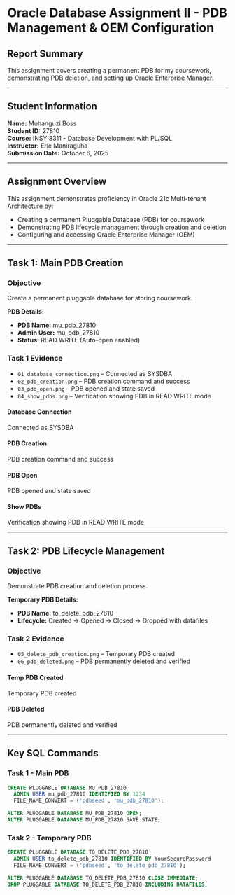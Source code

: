 # Oracle Database Assignment II - PDB Management & OEM Configuration

## Report Summary
This assignment covers creating a permanent PDB for my coursework, demonstrating PDB deletion, and setting up Oracle Enterprise Manager.

---

## Student Information
**Name:** Muhanguzi Boss  
**Student ID:** 27810  
**Course:** INSY 8311 - Database Development with PL/SQL  
**Instructor:** Eric Maniraguha  
**Submission Date:** October 6, 2025  

---

## Assignment Overview
This assignment demonstrates proficiency in Oracle 21c Multi-tenant Architecture by:

- Creating a permanent Pluggable Database (PDB) for coursework  
- Demonstrating PDB lifecycle management through creation and deletion  
- Configuring and accessing Oracle Enterprise Manager (OEM)
---

## Task 1: Main PDB Creation

### Objective
Create a permanent pluggable database for storing coursework.

**PDB Details:**

- **PDB Name:** mu_pdb_27810  
- **Admin User:** mu_pdb_27810  
- **Status:** READ WRITE (Auto-open enabled)

### Task 1 Evidence
- `01_database_connection.png` – Connected as SYSDBA  
- `02_pdb_creation.png` – PDB creation command and success  
- `03_pdb_open.png` – PDB opened and state saved  
- `04_show_pdbs.png` – Verification showing PDB in READ WRITE mode  

#### Database Connection
Connected as SYSDBA

#### PDB Creation
PDB creation command and success

#### PDB Open
PDB opened and state saved

#### Show PDBs
Verification showing PDB in READ WRITE mode

---

## Task 2: PDB Lifecycle Management

### Objective
Demonstrate PDB creation and deletion process.

**Temporary PDB Details:**

- **PDB Name:** to_delete_pdb_27810  
- **Lifecycle:** Created → Opened → Closed → Dropped with datafiles

### Task 2 Evidence
- `05_delete_pdb_creation.png` – Temporary PDB created  
- `06_pdb_deleted.png` – PDB permanently deleted and verified  

#### Temp PDB Created
Temporary PDB created

#### PDB Deleted
PDB permanently deleted and verified

---


## Key SQL Commands

### Task 1 - Main PDB
```sql
CREATE PLUGGABLE DATABASE MU_PDB_27810
  ADMIN USER mu_pdb_27810 IDENTIFIED BY 1234
  FILE_NAME_CONVERT = ('pdbseed', 'mu_pdb_27810');

ALTER PLUGGABLE DATABASE MU_PDB_27810 OPEN;
ALTER PLUGGABLE DATABASE MU_PDB_27810 SAVE STATE;
```
### Task 2 - Temporary PDB
```sql
CREATE PLUGGABLE DATABASE TO_DELETE_PDB_27810
  ADMIN USER to_delete_pdb_27810 IDENTIFIED BY YourSecurePassword
  FILE_NAME_CONVERT = ('pdbseed', 'to_delete_pdb_27810');

ALTER PLUGGABLE DATABASE TO_DELETE_PDB_27810 CLOSE IMMEDIATE;
DROP PLUGGABLE DATABASE TO_DELETE_PDB_27810 INCLUDING DATAFILES;
```




